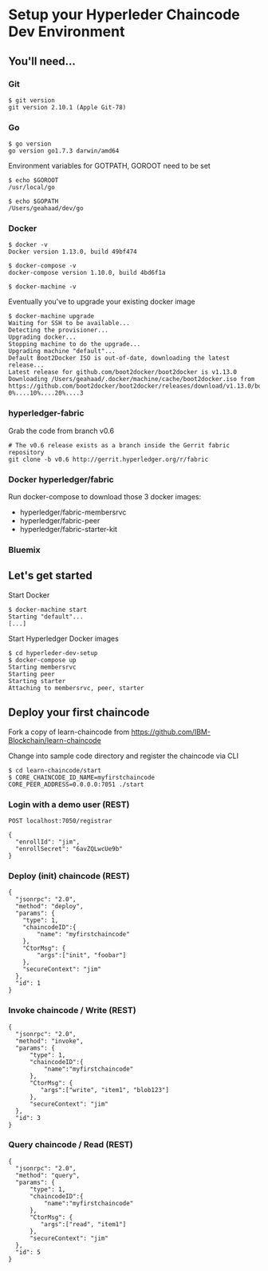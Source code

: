 # Setup your Hyperleder Chaincode Dev Environment

## You'll need...

### Git
```
$ git version
git version 2.10.1 (Apple Git-78)
```
### Go
```
$ go version
go version go1.7.3 darwin/amd64
```
Environment variables for GOTPATH, GOROOT need to be set
```
$ echo $GOROOT
/usr/local/go

$ echo $GOPATH
/Users/geahaad/dev/go
```
### Docker
```
$ docker -v
Docker version 1.13.0, build 49bf474

$ docker-compose -v
docker-compose version 1.10.0, build 4bd6f1a

$ docker-machine -v
```
Eventually you've to upgrade your existing docker image
```
$ docker-machine upgrade
Waiting for SSH to be available...
Detecting the provisioner...
Upgrading docker...
Stopping machine to do the upgrade...
Upgrading machine "default"...
Default Boot2Docker ISO is out-of-date, downloading the latest release...
Latest release for github.com/boot2docker/boot2docker is v1.13.0
Downloading /Users/geahaad/.docker/machine/cache/boot2docker.iso from https://github.com/boot2docker/boot2docker/releases/download/v1.13.0/boot2docker.iso...
0%....10%....20%....3
```

### hyperledger-fabric
Grab the code from branch v0.6
```
# The v0.6 release exists as a branch inside the Gerrit fabric repository
git clone -b v0.6 http://gerrit.hyperledger.org/r/fabric
```
### Docker hyperledger/fabric
Run docker-compose to download those 3 docker images:
- hyperledger/fabric-membersrvc
- hyperledger/fabric-peer
- hyperledger/fabric-starter-kit

### Bluemix


## Let's get started

Start Docker
```
$ docker-machine start
Starting "default"...
[...]
```

Start Hyperledger Docker images
```
$ cd hyperleder-dev-setup
$ docker-compose up
Starting membersrvc
Starting peer
Starting starter
Attaching to membersrvc, peer, starter
```

## Deploy your first chaincode

Fork a copy of learn-chaincode from https://github.com/IBM-Blockchain/learn-chaincode

Change into sample code directory and register the chaincode via CLI
```
$ cd learn-chaincode/start
$ CORE_CHAINCODE_ID_NAME=myfirstchaincode CORE_PEER_ADDRESS=0.0.0.0:7051 ./start
```

### Login with a demo user (REST)
```
POST localhost:7050/registrar

{
  "enrollId": "jim",
  "enrollSecret": "6avZQLwcUe9b"
}
```

### Deploy (init) chaincode (REST)
```
{
  "jsonrpc": "2.0",
  "method": "deploy",
  "params": {
    "type": 1,
    "chaincodeID":{
        "name": "myfirstchaincode"
    },
    "CtorMsg": {
        "args":["init", "foobar"]
    },
    "secureContext": "jim"
  },
  "id": 1
}
```

### Invoke chaincode / Write (REST)
```
{
  "jsonrpc": "2.0",
  "method": "invoke",
  "params": {
      "type": 1,
      "chaincodeID":{
          "name":"myfirstchaincode"
      },
      "CtorMsg": {
         "args":["write", "item1", "blob123"]
      },
      "secureContext": "jim"
  },
  "id": 3
}
```

### Query chaincode / Read (REST)
```
{
  "jsonrpc": "2.0",
  "method": "query",
  "params": {
      "type": 1,
      "chaincodeID":{
          "name":"myfirstchaincode"
      },
      "CtorMsg": {
         "args":["read", "item1"]
      },
      "secureContext": "jim"
  },
  "id": 5
}
```
